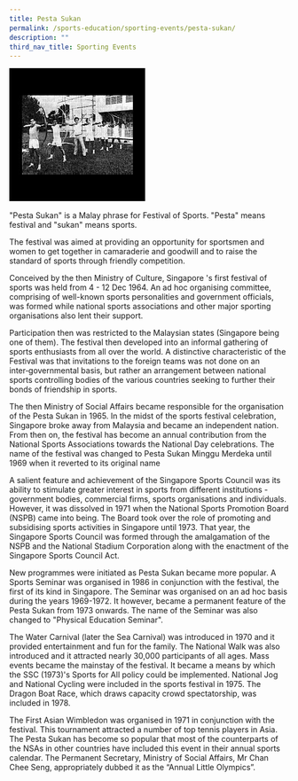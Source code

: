 ```yaml
---
title: Pesta Sukan
permalink: /sports-education/sporting-events/pesta-sukan/
description: ""
third_nav_title: Sporting Events
---
```

![Pesta Sukan](/images/Sport%20Education/Sporting%20Events/pesta_sukan.jpeg)

"Pesta Sukan" is a Malay phrase for Festival of Sports. "Pesta" means festival and "sukan" means sports.   
  
The festival was aimed at providing an opportunity for sportsmen and women to get together in camaraderie and goodwill and to raise the standard of sports through friendly competition.   
  
Conceived by the then Ministry of Culture, Singapore 's first festival of sports was held from 4 - 12 Dec 1964. An ad hoc organising committee, comprising of well-known sports personalities and government officials, was formed while national sports associations and other major sporting organisations also lent their support.   
  
Participation then was restricted to the Malaysian states (Singapore being one of them). The festival then developed into an informal gathering of sports enthusiasts from all over the world. A distinctive characteristic of the Festival was that invitations to the foreign teams was not done on an inter‑governmental basis, but rather an arrangement between national sports controlling bodies of the various countries seeking to further their bonds of friendship in sports.   
  
The then Ministry of Social Affairs became responsible for the organisation of the Pesta Sukan in 1965. In the midst of the sports festival celebration, Singapore broke away from Malaysia and became an independent nation. From then on, the festival has become an annual contribution from the National Sports Associations towards the National Day celebrations. The name of the festival was changed to Pesta Sukan Minggu Merdeka until 1969 when it reverted to its original name   
  
A salient feature and achievement of the Singapore Sports Council was its ability to stimulate greater interest in sports from different institutions - government bodies, commercial firms, sports organisations and individuals. However, it was dissolved in 1971 when the National Sports Promotion Board (NSPB) came into being. The Board took over the role of promoting and subsidising sports activities in Singapore until 1973. That year, the Singapore Sports Council was formed through the amalgamation of the NSPB and the National Stadium Corporation along with the enactment of the Singapore Sports Council Act.   
  
New programmes were initiated as Pesta Sukan became more popular. A Sports Seminar was organised in 1986 in conjunction with the festival, the first of its kind in Singapore. The Seminar was organised on an ad hoc basis during the years 1969-1972. It however, became a permanent feature of the Pesta Sukan from 1973 onwards. The name of the Seminar was also changed to "Physical Education Seminar".   
  
The Water Carnival (later the Sea Carnival) was introduced in 1970 and it provided entertainment and fun for the family. The National Walk was also introduced and it attracted nearly 30,000 participants of all ages. Mass events became the mainstay of the festival. It became a means by which the SSC (1973)'s Sports for All policy could be implemented. National Jog and National Cycling were included in the sports festival in 1975. The Dragon Boat Race, which draws capacity crowd spectatorship, was included in 1978.   
  
The First Asian Wimbledon was organised in 1971 in conjunction with the festival. This tournament attracted a number of top tennis players in Asia. The Pesta Sukan has become so popular that most of the counterparts of the NSAs in other countries have included this event in their annual sports calendar. The Permanent Secretary, Ministry of Social Affairs, Mr Chan Chee Seng, appropriately dubbed it as the “Annual Little Olympics”.